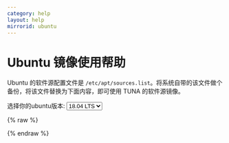 ```yaml
---
category: help
layout: help
mirrorid: ubuntu
---
```


Ubuntu 镜像使用帮助
===================

Ubuntu 的软件源配置文件是
`/etc/apt/sources.list`。将系统自带的该文件做个备份，将该文件替换为下面内容，即可使用
TUNA 的软件源镜像。


<form class="form-inline">
<div class="form-group">
	<label>选择你的ubuntu版本: </label>
	<select class="form-control release-select" data-template="#apt-template" data-target="#apt-content">
	  <option data-release="precise">12.04 LTS</option>
	  <option data-release="trusty">14.04 LTS</option>
	  <option data-release="xenial">16.04 LTS</option>
	  <option data-release="bionic" selected>18.04 LTS</option>
	  <option data-release="vivid">15.04</option>
	  <option data-release="wily">15.10</option>
	  <option data-release="yakkety">16.10</option>
	  <option data-release="zesty">17.04</option>
	  <option data-release="artful">17.10</option>
	  <option data-release="cosmic">18.10</option>
	</select>
</div>
</form>

{% raw %}
<script id="apt-template" type="x-tmpl-markup">
# 默认注释了源码镜像以提高 apt update 速度，如有需要可自行取消注释
deb https://mirrors.tuna.tsinghua.edu.cn/ubuntu/ {{release_name}} main restricted universe multiverse
# deb-src https://mirrors.tuna.tsinghua.edu.cn/ubuntu/ {{release_name}} main restricted universe multiverse
deb https://mirrors.tuna.tsinghua.edu.cn/ubuntu/ {{release_name}}-updates main restricted universe multiverse
# deb-src https://mirrors.tuna.tsinghua.edu.cn/ubuntu/ {{release_name}}-updates main restricted universe multiverse
deb https://mirrors.tuna.tsinghua.edu.cn/ubuntu/ {{release_name}}-backports main restricted universe multiverse
# deb-src https://mirrors.tuna.tsinghua.edu.cn/ubuntu/ {{release_name}}-backports main restricted universe multiverse
deb https://mirrors.tuna.tsinghua.edu.cn/ubuntu/ {{release_name}}-security main restricted universe multiverse
# deb-src https://mirrors.tuna.tsinghua.edu.cn/ubuntu/ {{release_name}}-security main restricted universe multiverse

# 预发布软件源，不建议启用
# deb https://mirrors.tuna.tsinghua.edu.cn/ubuntu/ {{release_name}}-proposed main restricted universe multiverse
# deb-src https://mirrors.tuna.tsinghua.edu.cn/ubuntu/ {{release_name}}-proposed main restricted universe multiverse
</script>
{% endraw %}

<p></p>

<pre>
<code id="apt-content">
</code>
</pre>
